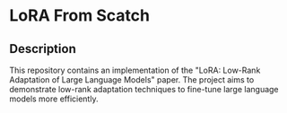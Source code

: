 # LoRA From Scatch

## Description
This repository contains an implementation of the "LoRA: Low-Rank Adaptation of Large Language Models" paper. The project aims to demonstrate low-rank adaptation techniques to fine-tune large language models more efficiently.
